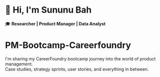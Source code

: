 # 👋 Hi, I'm Sununu Bah
🎓 **Researcher | Product Manager | Data Analyst**
# PM-Bootcamp-Careerfoundry
I'm sharing my CareerFoundry bootcamp journey into the world of product management.<br/> Case studies, strategy sprints, user stories, and everything in between.
